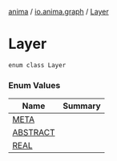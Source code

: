 [anima](../../index.md) / [io.anima.graph](../index.md) / [Layer](./index.md)

# Layer

`enum class Layer`

### Enum Values

| Name | Summary |
|---|---|
| [META](-m-e-t-a.md) |  |
| [ABSTRACT](-a-b-s-t-r-a-c-t.md) |  |
| [REAL](-r-e-a-l.md) |  |
